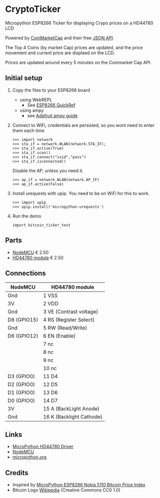 # CryptoTicker
Micropython ESP8266 Ticker for displaying Crypo prices on a HD44780 LCD


Powered by [CoinMarketCap](http://www.CoinMarketCap.com) and their free [JSON API](https://coinmarketcap.com/api/).

The Top 4 Coins (by market Cap) prices are updated, and the price movement and current price are displaed on the LCD.

Prices are updated around every 5 minutes on the Coinmarket Cap API.


## Initial setup

1. Copy the files to your ESP8266 board
	* using WebREPL
		* See [ESP8266 QuickRef](http://docs.micropython.org/en/latest/esp8266/esp8266/quickref.html#webrepl-web-browser-interactive-prompt)
	* using ampy
		* see [Adafruit ampy guide](https://learn.adafruit.com/micropython-basics-load-files-and-run-code/file-operations)

2. Connect to WiFi, credentials are persisted, so you wont need to enter them each time

	```
	>>> import network
	>>> sta_if = network.WLAN(network.STA_IF);
	>>> sta_if.active(True)
	>>> sta_if.scan()
	>>> sta_if.connect("ssid","pass")
	>>> sta_if.isconnected()
	```

	Disable the AP, unless you need it.

	```
	>>> ap_if = network.WLAN(network.AP_IF)
	>>> ap_if.active(False)
	```

3. Install urequests with upip. You need to be on WiFi for this to work.

	```
	>>> import upip
	>>> upip.install('micropython-urequests')
	```

4. Run the demo

	```
	import bitcoin_ticker_test
	```


## Parts

* [NodeMCU](https://www.aliexpress.com/wholesale?catId=0&SearchText=nodemcu) € 2.50
* [HD44780 module](https://www.aliexpress.com/wholesale?catId=0&SearchText=hd44780+20x4) € 2.50


## Connections

NodeMCU       | HD44780 module
------------- | ---------------
Gnd           | 1 VSS 
3V            | 2 VDD
Gnd           | 3 VE (Contrast voltage) 
D8 (GPIO15)   | 4 RS (Register Select)
Gnd           | 5 RW (Read/Write)
D6 (GPIO12)   | 6 EN (Enable)
              | 7 nc
              | 8 nc
              | 9 nc
              | 10 nc
D3 (GPIO0)    | 11 D4
D2 (GPIO0)    | 12 D5
D1 (GPIO0)    | 13 D6
D0 (GPIO0)    | 14 D7
3V            | 15 A (BackLight Anode)
Gnd           | 16 K (Backlight Cathode)

## Links

* [MicroPython HD44780 Driver](https://github.com/CRImier/MicroPython-modules)
* [NodeMCU](https://en.wikipedia.org/wiki/NodeMCU)
* [micropython.org](http://micropython.org)

## Credits

* Inspired by [MicroPython ESP8266 Nokia 5110 Bitcoin Price Index](https://github.com/mcauser/MicroPython-ESP8266-Nokia-5110-Bitcoin)
* Bitcoin Logo [Wikipedia](https://commons.wikimedia.org/wiki/File:Bitcoin_logo.svg) (Creative Commons CC0 1.0)
